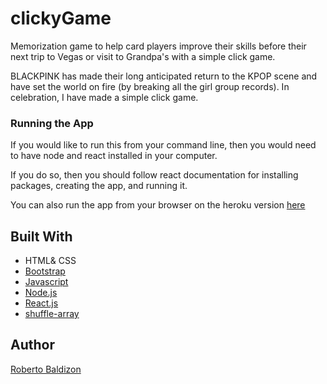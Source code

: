 # clickyGame

Memorization game to help card players improve their skills before their next trip to Vegas or visit to Grandpa's with a simple click game. 

BLACKPINK has made their long anticipated return to the KPOP scene and have set the world on fire (by breaking all the girl group records). In celebration, I have made a simple click game.

### Running the App
If you would like to run this from your command line, then you would need to have node and react installed in your computer.

If you do so, then you should follow react documentation for installing packages, creating the app, and running it.

You can also run the app from your browser on the heroku version [here](https://b0bbybaldi.github.io/clickyGame/)

## Built With 
* HTML& CSS
* [Bootstrap](https://getbootstrap.com/) 
* [Javascript](https://www.javascript.com/) 
* [Node.js](https://nodejs.org/en/) 
* [React.js](https://reactjs.org/) 
* [shuffle-array](https://www.npmjs.com/package/shuffle-array) 

## Author 
[Roberto Baldizon](https://github.com/b0bbybaldi)


